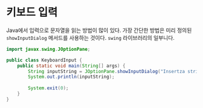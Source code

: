 # 키보드 입력

Java에서 입력으로 문자열을 읽는 방법이 많이 있다. 가장 간단한 방법은 미리 정의된 `showInputDialog` 메서드를 사용하는 것이다. `swing` 라이브러리의 일부니다.

```java
import javax.swing.JOptionPane;

public class KeyboardInput {
    public static void main(String[] args) {
        String inputString = JOptionPane.showInputDialog("Insertza string");
        System.out.println(inputString);
    
        System.exit(0);
    }
}

```

